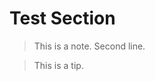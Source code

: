 <!-- TODO: header -->

<!-- TODO: preamble -->

# Test Section

<!-- style:AdmonitionNote -->
> This is a note.
> Second line.

<!-- style:AdmonitionTip -->
> This is a tip.